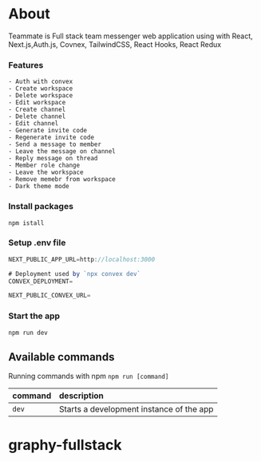 # About

Teammate is Full stack team messenger web application using with React, Next.js,Auth.js, Covnex, TailwindCSS, React Hooks, React Redux

### Features

```
- Auth with convex
- Create workspace
- Delete workspace
- Edit workspace
- Create channel
- Delete channel
- Edit channel
- Generate invite code
- Regenerate invite code
- Send a message to member
- Leave the message on channel
- Reply message on thread
- Member role change
- Leave the workspace
- Remove memebr from workspace
- Dark theme mode
```

### Install packages

```shell
npm istall
```

### Setup .env file

```js
NEXT_PUBLIC_APP_URL=http://localhost:3000

# Deployment used by `npx convex dev`
CONVEX_DEPLOYMENT=

NEXT_PUBLIC_CONVEX_URL=

```

### Start the app

```shell
npm run dev
```

## Available commands

Running commands with npm `npm run [command]`

| command | description                              |
| :------ | :--------------------------------------- |
| `dev`   | Starts a development instance of the app |

# graphy-fullstack
